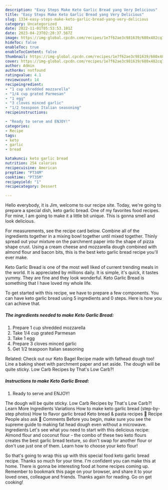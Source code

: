 ```yaml
---
description: "Easy Steps Make Keto Garlic Bread yang Very Delicious"
title: "Easy Steps Make Keto Garlic Bread yang Very Delicious"
slug: 1334-easy-steps-make-keto-garlic-bread-yang-very-delicious
category: Uncategorized
date: 2022-11-01T05:53:53.101Z
date: 2023-04-23T02:28:37.567Z
image: https://img-global.cpcdn.com/recipes/1e7f62ae3c981639/680x482cq70/keto-garlic-bread-recipe-main-photo.jpg
hideToc: false
enableToc: true
enableTocContent: false
thumbnail: https://img-global.cpcdn.com/recipes/1e7f62ae3c981639/680x482cq70/keto-garlic-bread-recipe-main-photo.jpg
cover: https://img-global.cpcdn.com/recipes/1e7f62ae3c981639/680x482cq70/keto-garlic-bread-recipe-main-photo.jpg
author: Admin
authorAv: notfound
ratingvalue: 4.1
reviewcount: 14
recipeingredient:
- "1 cup shredded mozzarella"
- "1/4 cup grated Parmesan"
- "1 egg"
- "3 cloves minced garlic"
- "1/2 teaspoon Italian seasoning"
recipeinstructions:

- "Ready to serve and ENJOY!"
categories:
- Recipe
tags:
- keto
- garlic
- bread

katakunci: keto garlic bread 
nutrition: 254 calories
recipecuisine: American
preptime: "PT34M"
cooktime: "PT35M"
recipeyield: "1"
recipecategory: Dessert

---
```



Hello everybody, it is Jim, welcome to our recipe site. Today, we're going to prepare a special dish, keto garlic bread. One of my favorites food recipes. For mine, I am going to make it a little bit unique. This is gonna smell and look delicious.

For measurements, see the recipe card below. Combine all of the ingredients together in a mixing bowl together until mixed together. Thinly spread out your mixture on the parchment paper into the shape of pizza shape crust. Using a cream cheese and mozzarella dough combined with almond flour and bacon bits, this is the best keto garlic bread recipe you&#39;ll ever make.

Keto Garlic Bread is one of the most well liked of current trending meals in the world. It is appreciated by millions daily. It is simple, it's quick, it tastes yummy. They are fine and they look wonderful. Keto Garlic Bread is something that I have loved my whole life.


To get started with this recipe, we have to prepare a few components. You can have keto garlic bread using 5 ingredients and 0 steps. Here is how you can achieve that.

<!--inarticleads1-->

##### The ingredients needed to make Keto Garlic Bread:

1. Prepare 1 cup shredded mozzarella
1. Take 1/4 cup grated Parmesan
1. Take 1 egg
1. Prepare 3 cloves minced garlic
1. Get 1/2 teaspoon Italian seasoning


Related: Check out our Keto Bagel Recipe made with fathead dough too! Line a baking sheet with parchment paper and set aside. The dough will be quite sticky. Low Carb Recipes by That&#39;s Low Carb?! 

<!--inarticleads2-->

##### Instructions to make Keto Garlic Bread:


1. Ready to serve and ENJOY!

The dough will be quite sticky. Low Carb Recipes by That&#39;s Low Carb?! Learn More Ingredients Variations How to make keto garlic bread (step-by-step photos) How to flavor garlic bread Keto bread &amp; pasta recipes 📖 Recipe People also ask 💬 Comments Before you begin, make sure you see the supreme guide to making fat head dough even without a microwave. Ingredients Let&#39;s see what you need to start with this delicious recipe: Almond flour and coconut flour - the combo of these two keto flours creates the best garlic bread texture, so don&#39;t swap for another flour or don&#39;t use just one of them. Learn how to choose your keto flour! 

So that's going to wrap this up with this special food keto garlic bread recipe. Thanks so much for your time. I'm confident you can make this at home. There is gonna be interesting food at home recipes coming up. Remember to bookmark this page on your browser, and share it to your loved ones, colleague and friends. Thanks again for reading. Go on get cooking!
